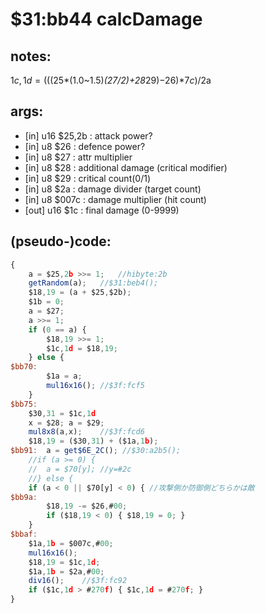 ﻿
# $31:bb44 calcDamage

<summary></summary>

## notes:
$1c,1d = ((($25*(1.0~1.5)*($27/2)+$28*$29)-$26)*$7c)/$2a
## args:
+	[in] u16 $25,2b : attack power?
+	[in] u8 $26 : defence power?
+	[in] u8 $27 : attr multiplier
+	[in] u8 $28 : additional damage (critical modifier)
+	[in] u8 $29 : critical count(0/1)
+	[in] u8 $2a : damage divider (target count)
+	[in] u8 $007c : damage multiplier (hit count)
+	[out] u16 $1c : final damage (0-9999)
## (pseudo-)code:
```js
{
	a = $25,2b >>= 1;	//hibyte:2b
	getRandom(a);	//$31:beb4();
	$18,19 = (a + $25,$2b);
	$1b = 0;
	a = $27;
	a >>= 1;
	if (0 == a) {
		$18,19 >>= 1;
		$1c,1d = $18,19;
	} else {
$bb70:
		$1a = a;
		mul16x16();	//$3f:fcf5
	}
$bb75:
	$30,31 = $1c,1d
	x = $28; a = $29;
	mul8x8(a,x);	//$3f:fcd6
	$18,19 = ($30,31) + ($1a,1b);
$bb91:	a = get$6E_2C(); //$30:a2b5();
	//if (a >= 0) {
	//	a = $70[y]; //y=#2c
	//} else {
	if (a < 0 || $70[y] < 0) { //攻撃側か防御側どちらかは敵
$bb9a:
		$18,19 -= $26,#00;
		if ($18,19 < 0) { $18,19 = 0; }
	}
$bbaf:
	$1a,1b = $007c,#00;
	mul16x16();
	$18,19 = $1c,1d;
	$1a,1b = $2a,#00;
	div16();	//$3f:fc92
	if ($1c,1d > #270f) { $1c,1d = #270f; }
}
```



